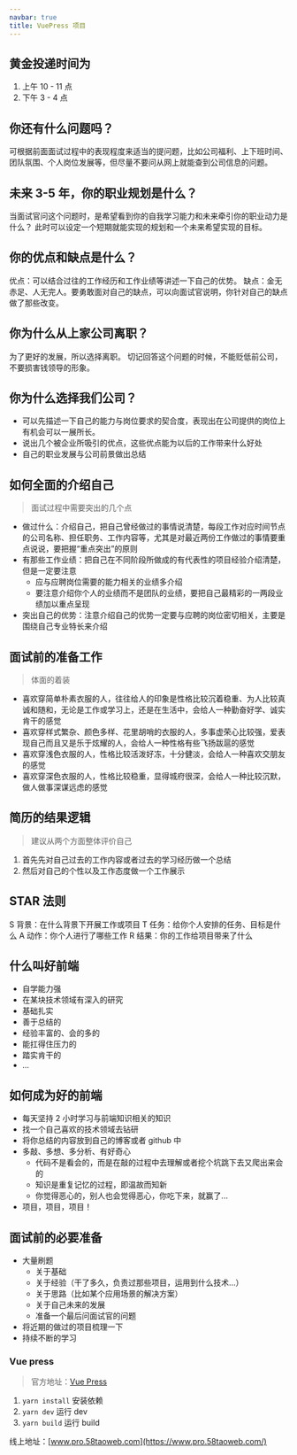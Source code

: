 ```yaml
---
navbar: true
title: VuePress 项目
---
```


## 黄金投递时间为

1. 上午 10 - 11 点
2. 下午 3 - 4 点

## 你还有什么问题吗？

可根据前面面试过程中的表现程度来适当的提问题，比如公司福利、上下班时间、团队氛围、个人岗位发展等，但尽量不要问从网上就能查到公司信息的问题。

## 未来 3-5 年，你的职业规划是什么？

当面试官问这个问题时，是希望看到你的自我学习能力和未来牵引你的职业动力是什么？
此时可以设定一个短期就能实现的规划和一个未来希望实现的目标。

## 你的优点和缺点是什么？

优点：可以结合过往的工作经历和工作业绩等讲述一下自己的优势。
缺点：金无赤足、人无完人。要勇敢面对自己的缺点，可以向面试官说明，你针对自己的缺点做了那些改变。

## 你为什么从上家公司离职？

为了更好的发展，所以选择离职。
切记回答这个问题的时候，不能贬低前公司，不要损害钱领导的形象。

## 你为什么选择我们公司？

- 可以先描述一下自己的能力与岗位要求的契合度，表现出在公司提供的岗位上有机会可以一展所长。
- 说出几个被企业所吸引的优点，这些优点能为以后的工作带来什么好处
- 自己的职业发展与公司前景做出总结

## 如何全面的介绍自己

> 面试过程中需要突出的几个点

- 做过什么：介绍自己，把自己曾经做过的事情说清楚，每段工作对应时间节点的公司名称、担任职务、工作内容等，尤其是对最近两份工作做过的事情要重点说说，要把握“重点突出”的原则
- 有那些工作业绩：把自己在不同阶段所做成的有代表性的项目经验介绍清楚，但是一定要注意
  - 应与应聘岗位需要的能力相关的业绩多介绍
  - 要注意介绍你个人的业绩而不是团队的业绩，要把自己最精彩的一两段业绩加以重点呈现
- 突出自己的优势：注意介绍自己的优势一定要与应聘的岗位密切相关，主要是围绕自己专业特长来介绍

## 面试前的准备工作

> 体面的着装

- 喜欢穿简单朴素衣服的人，往往给人的印象是性格比较沉着稳重、为人比较真诚和随和，无论是工作或学习上，还是在生活中，会给人一种勤奋好学、诚实肯干的感觉
- 喜欢穿样式繁杂、颜色多样、花里胡哨的衣服的人，多事虚荣心比较强，爱表现自己而且又是乐于炫耀的人，会给人一种性格有些飞扬跋扈的感觉
- 喜欢穿浅色衣服的人，性格比较活泼好冻，十分健淡，会给人一种喜欢交朋友的感觉
- 喜欢穿深色衣服的人，性格比较稳重，显得城府很深，会给人一种比较沉默，做人做事深谋远虑的感觉

## 简历的结果逻辑

> 建议从两个方面整体评价自己

1. 首先先对自己过去的工作内容或者过去的学习经历做一个总结
2. 然后对自己的个性以及工作态度做一个工作展示

## STAR 法则

S 背景：在什么背景下开展工作或项目
T 任务：给你个人安排的任务、目标是什么
A 动作：你个人进行了哪些工作
R 结果：你的工作给项目带来了什么

## 什么叫好前端

- 自学能力强
- 在某块技术领域有深入的研究
- 基础扎实
- 善于总结的
- 经验丰富的、会的多的
- 能扛得住压力的
- 踏实肯干的
- ...

## 如何成为好的前端

- 每天坚持 2 小时学习与前端知识相关的知识
- 找一个自己喜欢的技术领域去钻研
- 将你总结的内容放到自己的博客或者 github 中
- 多敲、多想、多分析、有好奇心
  - 代码不是看会的，而是在敲的过程中去理解或者挖个坑跳下去又爬出来会的
  - 知识是重复记忆的过程，即温故而知新
  - 你觉得恶心的，别人也会觉得恶心，你吃下来，就赢了...
- 项目，项目，项目！

## 面试前的必要准备

- 大量刷题
  - 关于基础
  - 关于经验（干了多久，负责过那些项目，运用到什么技术...）
  - 关于思路（比如某个应用场景的解决方案）
  - 关于自己未来的发展
  - 准备一个最后问面试官的问题
- 将近期的做过的项目梳理一下
- 持续不断的学习

### Vue press

> 官方地址：[Vue Press](https://vuepress.vuejs.org/zh/guide/)

1. `yarn install` 安装依赖
2. `yarn dev` 运行 dev
3. `yarn build` 运行 build

线上地址：[www.pro.58taoweb.com](https://www.pro.58taoweb.com/)
